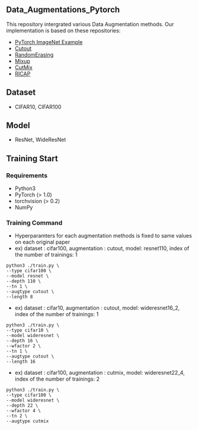 ## Data_Augmentations_Pytorch

This repository intergrated various Data Augmentation methods. Our implementation is based on these repositories:

- [PyTorch ImageNet Example](https://github.com/pytorch/examples/tree/master/imagenet)
- [Cutout](https://github.com/uoguelph-mlrg/Cutout)
- [RandomErasing](https://pytorch.org/docs/stable/torchvision/transforms.html#torchvision.transforms.RandomErasing)
- [Mixup](https://github.com/facebookresearch/mixup-cifar10)
- [CutMix](https://github.com/clovaai/CutMix-PyTorch)
- [RICAP](https://github.com/jackryo/ricap)

## Dataset
- CIFAR10, CIFAR100

## Model
- ResNet, WideResNet

## Training Start
### Requirements
- Python3
- PyTorch (> 1.0)
- torchvision (> 0.2)
- NumPy

### Training Command
- Hyperparamters for each augmentation methods is fixed to same values on each original paper
- ex) dataset : cifar100, augmentation : cutout, model: resnet110, index of the number of trainings: 1
```
python3 ./train.py \
--type cifar100 \
--model resnet \
--depth 110 \
--tn 1 \
--augtype cutout \
--length 8
```
- ex) dataset : cifar10, augmentation : cutout, model: wideresnet16_2, index of the number of trainings: 1
```
python3 ./train.py \
--type cifar10 \
--model wideresnet \
--depth 16 \
--wfactor 2 \
--tn 1 \
--augtype cutout \
--length 16
```
- ex) dataset : cifar100, augmentation : cutmix, model: wideresnet22_4, index of the number of trainings: 2
```
python3 ./train.py \
--type cifar100 \
--model wideresnet \
--depth 22 \
--wfactor 4 \
--tn 2 \
--augtype cutmix
```
